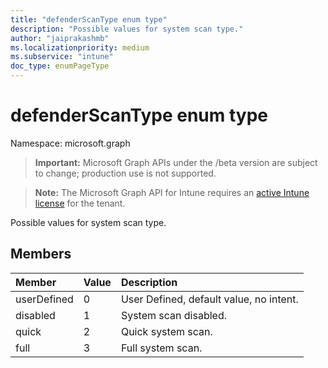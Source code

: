```yaml
---
title: "defenderScanType enum type"
description: "Possible values for system scan type."
author: "jaiprakashmb"
ms.localizationpriority: medium
ms.subservice: "intune"
doc_type: enumPageType
---
```


# defenderScanType enum type

Namespace: microsoft.graph

> **Important:** Microsoft Graph APIs under the /beta version are subject to change; production use is not supported.

> **Note:** The Microsoft Graph API for Intune requires an [active Intune license](https://go.microsoft.com/fwlink/?linkid=839381) for the tenant.

Possible values for system scan type.

## Members
|Member|Value|Description|
|:---|:---|:---|
|userDefined|0|User Defined, default value, no intent.|
|disabled|1|System scan disabled.|
|quick|2|Quick system scan.|
|full|3|Full system scan.|
